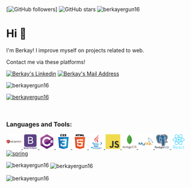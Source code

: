 [![GitHub followers](https://img.shields.io/github/followers/Berkayergun16?style=social)]
![GitHub stars](https://img.shields.io/github/stars/berkayergun16?style=social)
<img src="https://komarev.com/ghpvc/?username=berkayergun16&label=Profile%20views&color=0e75b6&style=flat" alt="berkayergun16" />




# Hi 👋
I'm Berkay! I improve myself on projects related to web.

Contact me via these platforms! 

  <a href="https://www.linkedin.com/in/berkay-e-6730a5148/" target="_blank" rel="nofollow"><img alt="Berkay's Linkedin" src="https://img.shields.io/badge/LinkedIn-0077B5?style=for-the-badge&logo=linkedin&logoColor=white" /></a>
  <a href="mailto:berkay.ergun16@gmail.com" target="_blank" rel="nofollow"><img alt="Berkay's Mail Address" src="https://img.shields.io/badge/Gmail-D14836?style=for-the-badge&logo=gmail&logoColor=white" /></a>
  


<p align="left"> <img src="https://komarev.com/ghpvc/?username=berkayergun16&label=Profile%20views&color=0e75b6&style=flat" alt="berkayergun16" /> </p>

<p align="left"> <a href="https://github.com/ryo-ma/github-profile-trophy"><img src="https://github-profile-trophy.vercel.app/?username=berkayergun16" alt="berkayergun16" /></a> </p>

<p align="left"> <a href="https://twitter.com/" target="blank"><img src="https://img.shields.io/twitter/follow/?logo=twitter&style=for-the-badge" alt="" /></a> </p>


<h3 align="left">Languages and Tools:</h3>
<p align="left"> <a href="https://angular.io" target="_blank"> <img src="https://raw.githubusercontent.com/devicons/devicon/master/icons/angularjs/angularjs-original-wordmark.svg" alt="angularjs" width="40" height="40"/> </a> <a href="https://getbootstrap.com" target="_blank"> <img src="https://raw.githubusercontent.com/devicons/devicon/master/icons/bootstrap/bootstrap-plain-wordmark.svg" alt="bootstrap" width="40" height="40"/> </a> <a href="https://www.w3schools.com/cs/" target="_blank"> <img src="https://raw.githubusercontent.com/devicons/devicon/master/icons/csharp/csharp-original.svg" alt="csharp" width="40" height="40"/> </a> <a href="https://www.w3schools.com/css/" target="_blank"> <img src="https://raw.githubusercontent.com/devicons/devicon/master/icons/css3/css3-original-wordmark.svg" alt="css3" width="40" height="40"/> </a> <a href="https://www.w3.org/html/" target="_blank"> <img src="https://raw.githubusercontent.com/devicons/devicon/master/icons/html5/html5-original-wordmark.svg" alt="html5" width="40" height="40"/> </a> <a href="https://www.java.com" target="_blank"> <img src="https://raw.githubusercontent.com/devicons/devicon/master/icons/java/java-original.svg" alt="java" width="40" height="40"/> </a> <a href="https://developer.mozilla.org/en-US/docs/Web/JavaScript" target="_blank"> <img src="https://raw.githubusercontent.com/devicons/devicon/master/icons/javascript/javascript-original.svg" alt="javascript" width="40" height="40"/> </a> <a href="https://www.mongodb.com/" target="_blank"> <img src="https://raw.githubusercontent.com/devicons/devicon/master/icons/mongodb/mongodb-original-wordmark.svg" alt="mongodb" width="40" height="40"/> </a> <a href="https://www.mysql.com/" target="_blank"> <img src="https://raw.githubusercontent.com/devicons/devicon/master/icons/mysql/mysql-original-wordmark.svg" alt="mysql" width="40" height="40"/> </a> <a href="https://www.postgresql.org" target="_blank"> <img src="https://raw.githubusercontent.com/devicons/devicon/master/icons/postgresql/postgresql-original-wordmark.svg" alt="postgresql" width="40" height="40"/> </a> <a href="https://reactjs.org/" target="_blank"> <img src="https://raw.githubusercontent.com/devicons/devicon/master/icons/react/react-original-wordmark.svg" alt="react" width="40" height="40"/> </a> <a href="https://spring.io/" target="_blank"> <img src="https://www.vectorlogo.zone/logos/springio/springio-icon.svg" alt="spring" width="40" height="40"/> </a> </p>

<p><img align="left" src="https://github-readme-stats.vercel.app/api/top-langs?username=berkayergun16&show_icons=true&locale=en&layout=compact" alt="berkayergun16" /></p>

<p>&nbsp;<img align="center" src="https://github-readme-stats.vercel.app/api?username=berkayergun16&show_icons=true&locale=en" alt="berkayergun16" /></p>

<p><img align="center" src="https://github-readme-streak-stats.herokuapp.com/?user=berkayergun16&" alt="berkayergun16" /></p>


  

